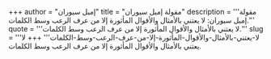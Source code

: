 +++
author = "إميل سيوران"
title = "مقولة إميل سيوران"
description = '''مقولة إميل سيوران: لا يعتني بالأمثال والأقوال المأثورة إلا من عرف الرعب وسط الكلمات.'''
quote = '''لا يعتني بالأمثال والأقوال المأثورة إلا من عرف الرعب وسط الكلمات.'''
slug = '''لا-يعتني-بالأمثال-والأقوال-المأثورة-إلا-من-عرف-الرعب-وسط-الكلمات'''
+++
لا يعتني بالأمثال والأقوال المأثورة إلا من عرف الرعب وسط الكلمات.
